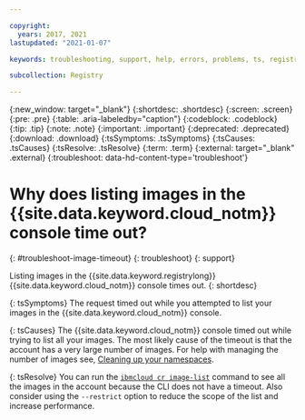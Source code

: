 ```yaml
---

copyright:
  years: 2017, 2021
lastupdated: "2021-01-07"

keywords: troubleshooting, support, help, errors, problems, ts, registry, listing images times out, IBM Cloud console, console

subcollection: Registry

---
```


{:new_window: target="_blank"}
{:shortdesc: .shortdesc}
{:screen: .screen}
{:pre: .pre}
{:table: .aria-labeledby="caption"}
{:codeblock: .codeblock}
{:tip: .tip}
{:note: .note}
{:important: .important}
{:deprecated: .deprecated}
{:download: .download}
{:tsSymptoms: .tsSymptoms}
{:tsCauses: .tsCauses}
{:tsResolve: .tsResolve}
{:term: .term}
{:external: target="_blank" .external}
{:troubleshoot: data-hd-content-type='troubleshoot'}

# Why does listing images in the {{site.data.keyword.cloud_notm}} console time out?
{: #troubleshoot-image-timeout}
{: troubleshoot}
{: support}

Listing images in the {{site.data.keyword.registrylong}} {{site.data.keyword.cloud_notm}} console times out.
{: shortdesc}

{: tsSymptoms}
The request timed out while you attempted to list your images in the {{site.data.keyword.cloud_notm}} console.

{: tsCauses}
The {{site.data.keyword.cloud_notm}} console timed out while trying to list all your images. The most likely cause of the timeout is that the account has a very large number of images. For help with managing the number of images see, [Cleaning up your namespaces](/docs/Registry?topic=Registry-registry_retention).

{: tsResolve}
You can run the [`ibmcloud cr image-list`](/docs/Registry?topic=container-registry-cli-plugin-containerregcli#bx_cr_image_list) command to see all the images in the account because the CLI does not have a timeout. Also consider using the `--restrict` option to reduce the scope of the list and increase performance.
